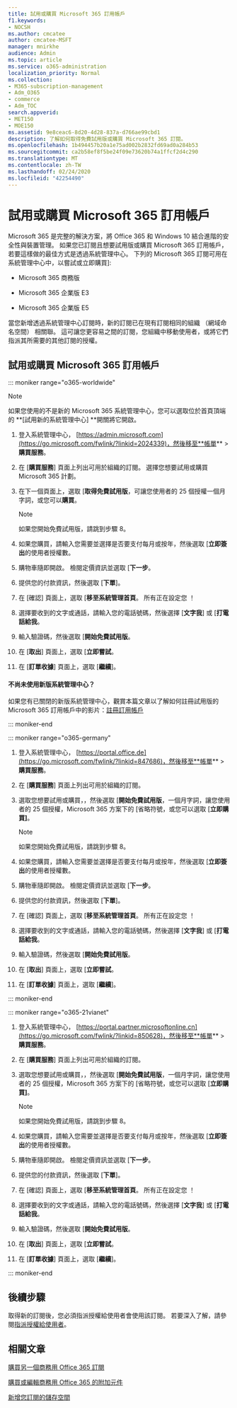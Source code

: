 ```yaml
---
title: 試用或購買 Microsoft 365 訂用帳戶
f1.keywords:
- NOCSH
ms.author: cmcatee
author: cmcatee-MSFT
manager: mnirkhe
audience: Admin
ms.topic: article
ms.service: o365-administration
localization_priority: Normal
ms.collection:
- M365-subscription-management
- Adm_O365
- commerce
- Adm_TOC
search.appverid:
- MET150
- MOE150
ms.assetid: 9e8ceac6-8d20-4d28-837a-d766ae99cbd1
description: 了解如何取得免費試用版或購買 Microsoft 365 訂閱。
ms.openlocfilehash: 1b494457b20a1e75ad002b2832fd69ad0a284b53
ms.sourcegitcommit: ca2b58ef8f5be24f09e73620b74a1ffcf2d4c290
ms.translationtype: MT
ms.contentlocale: zh-TW
ms.lasthandoff: 02/24/2020
ms.locfileid: "42254490"
---
```

# <a name="try-or-buy-a-microsoft-365-subscription"></a>試用或購買 Microsoft 365 訂用帳戶

Microsoft 365 是完整的解決方案，將 Office 365 和 Windows 10 結合進階的安全性與裝置管理。 如果您已訂閱且想要試用版或購買 Microsoft 365 訂用帳戶，若要這樣做的最佳方式是透過系統管理中心。 下列的 Microsoft 365 訂閱可用在系統管理中心中，以嘗試或立即購買]:
  
- Microsoft 365 商務版

- Microsoft 365 企業版 E3

- Microsoft 365 企業版 E5

當您新增透過系統管理中心訂閱時，新的訂閱已在現有訂閱相同的組織 （網域命名空間） 相關聯。 這可讓您更容易之間的訂閱，您組織中移動使用者，或將它們指派其所需要的其他訂閱的授權。
  
## <a name="try-or-buy-a-microsoft-365-subscription"></a>試用或購買 Microsoft 365 訂用帳戶

::: moniker range="o365-worldwide"

> [!NOTE]
> 如果您使用的不是新的 Microsoft 365 系統管理中心，您可以選取位於首頁頂端的 **[試用新的系統管理中心] **開關將它開啟。

1. 登入系統管理中心， [https://admin.microsoft.com](https://go.microsoft.com/fwlink/?linkid=2024339)，然後移至**帳單** \> **購買服務**。

2. 在 [**購買服務**] 頁面上列出可用於組織的訂閱。 選擇您想要試用或購買 Microsoft 365 計劃。

3. 在下一個頁面上，選取 [**取得免費試用版**，可讓您使用者的 25 個授權一個月字詞，或您可以**購買**。

    > [!NOTE]
    > 如果您開始免費試用版，請跳到步驟 8。
  
4. 如果您購買，請輸入您需要並選擇是否要支付每月或按年，然後選取 [**立即簽出**的使用者授權數。

5. 購物車隨即開啟。 檢閱定價資訊並選取 [**下一步**。

6. 提供您的付款資訊，然後選取 [**下單**]。

7. 在 [確認] 頁面上，選取 [**移至系統管理首頁**。 所有正在設定您 ！

8. 選擇要收到的文字或通話，請輸入您的電話號碼，然後選擇 [**文字我**] 或 [**打電話給我**。

9. 輸入驗證碼，然後選取 [**開始免費試用版**。

10. 在 [**取出**] 頁面上，選取 [**立即嘗試**。

11. 在 [**訂單收據**] 頁面上，選取 [**繼續**]。

#### <a name="not-using-the-new-admin-center-yet"></a>不尚未使用新版系統管理中心？

如果您有已關閉的新版系統管理中心，觀賞本篇文章以了解如何註冊試用版的 Microsoft 365 訂用帳戶中的影片：[註冊訂用帳戶](https://support.office.com/article/sign-up-for-a-microsoft-subscription-9ac1a0f1-789b-4143-b954-5821d5d89298)

::: moniker-end

::: moniker range="o365-germany"
1. 登入系統管理中心， [https://portal.office.de](https://go.microsoft.com/fwlink/?linkid=847686)，然後移至**帳單** \> **購買服務**。

2. 在 [**購買服務**] 頁面上列出可用於組織的訂閱。 

3. 選取您想要試用或購買，，然後選取 [**開始免費試用版**，一個月字詞，讓您使用者的 25 個授權，Microsoft 365 方案下的 [省略符號，或您可以選取 [**立即購買]**。

    > [!NOTE]
    > 如果您開始免費試用版，請跳到步驟 8。
  
4. 如果您購買，請輸入您需要並選擇是否要支付每月或按年，然後選取 [**立即簽出**的使用者授權數。

5. 購物車隨即開啟。 檢閱定價資訊並選取 [**下一步**。

6. 提供您的付款資訊，然後選取 [**下單**]。

7. 在 [確認] 頁面上，選取 [**移至系統管理首頁**。 所有正在設定您 ！

8. 選擇要收到的文字或通話，請輸入您的電話號碼，然後選擇 [**文字我**] 或 [**打電話給我**。

9. 輸入驗證碼，然後選取 [**開始免費試用版**。

10. 在 [**取出**] 頁面上，選取 [**立即嘗試**。

11. 在 [**訂單收據**] 頁面上，選取 [**繼續**]。

::: moniker-end

::: moniker range="o365-21vianet"
1. 登入系統管理中心， [https://portal.partner.microsoftonline.cn](https://go.microsoft.com/fwlink/?linkid=850628)，然後移至**帳單** \> **購買服務**。

2. 在 [**購買服務**] 頁面上列出可用於組織的訂閱。 

3. 選取您想要試用或購買，，然後選取 [**開始免費試用版**，一個月字詞，讓您使用者的 25 個授權，Microsoft 365 方案下的 [省略符號，或您可以選取 [**立即購買]**。

    > [!NOTE]
    > 如果您開始免費試用版，請跳到步驟 8。
  
4. 如果您購買，請輸入您需要並選擇是否要支付每月或按年，然後選取 [**立即簽出**的使用者授權數。

5. 購物車隨即開啟。 檢閱定價資訊並選取 [**下一步**。

6. 提供您的付款資訊，然後選取 [**下單**]。

7. 在 [確認] 頁面上，選取 [**移至系統管理首頁**。 所有正在設定您 ！

8. 選擇要收到的文字或通話，請輸入您的電話號碼，然後選擇 [**文字我**] 或 [**打電話給我**。

9. 輸入驗證碼，然後選取 [**開始免費試用版**。

10. 在 [**取出**] 頁面上，選取 [**立即嘗試**。

11. 在 [**訂單收據**] 頁面上，選取 [**繼續**]。

::: moniker-end


## <a name="next-steps"></a>後續步驟

取得新的訂閱後，您必須指派授權給使用者會使用該訂閱。 若要深入了解，請參閱[指派授權給使用者](../admin/manage/assign-licenses-to-users.md)。

## <a name="related-articles"></a>相關文章

[購買另一個商務用 Office 365 訂閱](buy-another-subscription.md)

[購買或編輯商務用 Office 365 的附加元件](buy-or-edit-an-add-on.md)

[新增您訂閱的儲存空間](add-storage-space.md)

